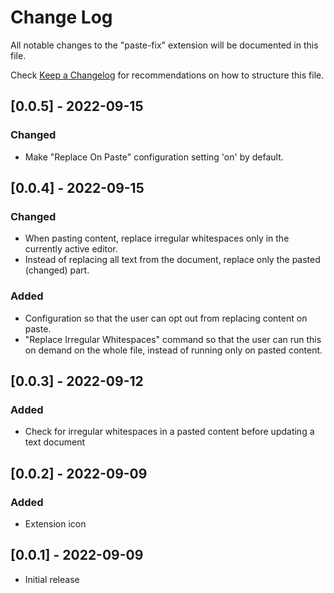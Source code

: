 # Change Log

All notable changes to the "paste-fix" extension will be documented in this file.

Check [Keep a Changelog](http://keepachangelog.com/) for recommendations on how to structure this file.

## [0.0.5] - 2022-09-15

### Changed

- Make "Replace On Paste" configuration setting 'on' by default.

## [0.0.4] - 2022-09-15

### Changed

- When pasting content, replace irregular whitespaces only in the currently active editor.
- Instead of replacing all text from the document, replace only the pasted (changed) part.

### Added

- Configuration so that the user can opt out from replacing content on paste.
- "Replace Irregular Whitespaces" command so that the user can run this on demand on the whole file, instead of running only on pasted content.

## [0.0.3] - 2022-09-12

### Added

- Check for irregular whitespaces in a pasted content before updating a text document

## [0.0.2] - 2022-09-09

### Added

- Extension icon

## [0.0.1] - 2022-09-09

- Initial release
